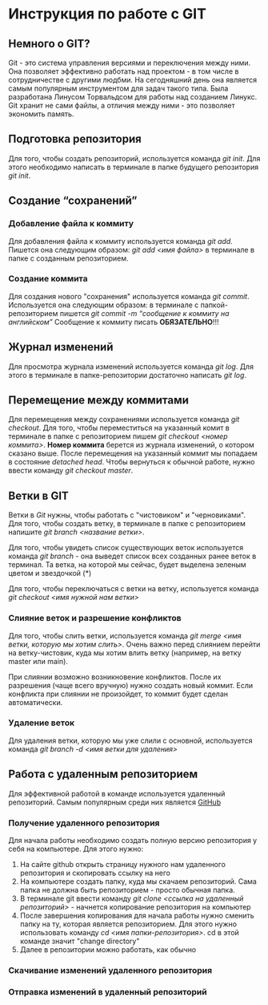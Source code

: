 # Инструкция по работе с GIT

## Немного о GIT?
Git - это система управления версиями и переключения между ними. Она позволяет эффективно работать над проектом - в том числе в сотрудничестве с другими людбми. На сегодняшний день она является самым популярным инструментом для задач такого типа. Была разработана Линусом Торвальдсом для работы над созданием Линукс. Git хранит не сами файлы, а отличия между ними - это позволяет экономить память. 

## Подготовка репозитория
Для того, чтобы создать репозиторий, используется команда *git init*. Для этого необходимо написать в терминале в папке будущего репозитория *git init*.

## Создание “сохранений”

### Добавление файла к коммиту
Для добавления файла к коммиту используется команда *git add*. Пишется она следующим образом:  *git add <имя файла>* в терминале в папке с созданным репозиторием.

### Создание коммита
Для создания нового "сохранения" используется команда *git commit*. Используется она следующим образом: в терминале с папкой-репозиторием пишется *git commit -m “сообщение к коммиту на английском”* Сообщение к коммиту писать **ОБЯЗАТЕЛЬНО**!!!

## Журнал изменений
Для просмотра журнала изменений используется команда *git log*. Для этого в терминале в папке-репозитории достаточно написать *git log*.

## Перемещение между коммитами
Для перемещения между сохранениями используется команда *git checkout*. Для того, чтобы переместиться на указанный комит в терминале в папке с репозиторием пишем *git checkout <номер коммита>*. **Номер коммита** берется из журнала изменений, о котором сказано выше. После перемещения на указанный коммит мы попадаем в состояние *detached head*. Чтобы вернуться к обычной работе, нужно ввести команду *git checkout master*.

## Ветки в GIT
Ветки в *Git* нужны, чтобы работать с "чистовиком" и "черновиками". Для того, чтобы создать ветку, в терминале в папке с репозиторием напишите *git branch <название ветки>*.

Для того, чтобы увидеть список существующих веток используется команда *git branch* - она выведет список всех созданных ранее веток в терминал. Та ветка, на которой мы сейчас, будет выделена зеленым цветом и звездочкой (*)

Для того, чтобы переключаться с ветки на ветку, используется команда *git checkout <имя нужной нам ветки>*

### Слияние веток и разрешение конфликтов
Для того, чтобы слить ветки, используется команда *git merge <имя ветки, которую мы хотим слить>*. Очень важно перед слиянием перейти на ветку-чистовик, куда мы хотим влить ветку (например, на ветку master или main).

При слиянии возможно возникновение конфликтов. После их разрешения (чаще всего вручную) нужно создать новый коммит. Если конфликта при слиянии не произойдет, то коммит будет сделан автоматически.

### Удаление веток
Для удаления ветки, которую мы уже слили с основной, используется команда *git branch -d <имя ветки для удаления>*

## Работа с удаленным репозиторием
Для эффективной работой в команде используется удаленный репозиторий. Самым популярным среди них является  [GitHub](https://github.com)
### Получение удаленного репозитория
Для начала работы необходимо создать полную версию репозитория у себя на компьютере. Для этого нужно:
1. На сайте github открыть страницу нужного нам удаленного репозитория и скопировать ссылку на него
2. На компьютере создать папку, куда мы скачаем репозиторий. Сама папка не должна быть репозиторием - просто обычная папка.
3. В терминале git ввести команду *git clone <ссылка на удаленный репозиторий>* - начнется копирование репозитория на компьютер
4. После завершения копирования для начала работы нужно сменить папку на ту, которая является репозиторием. Для этого нужно использовать команду *cd <имя папки-репозитория>*. cd в этой команде значит "change directory"
5. Далее в репозитории можно работать, как обычно

### Скачивание изменений удаленного репозитория

### Отправка изменений в удаленный репозиторий